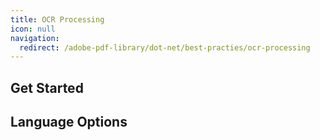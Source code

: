 ```yaml
---
title: OCR Processing
icon: null
navigation:
  redirect: /adobe-pdf-library/dot-net/best-practies/ocr-processing
---
```


## Get Started

## Language Options
